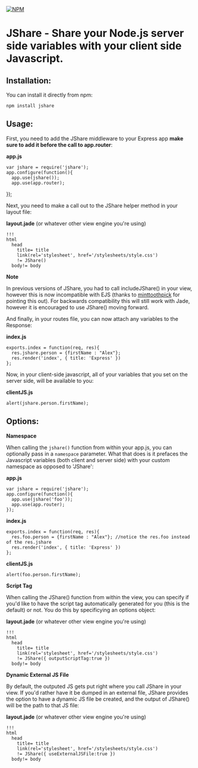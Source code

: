 [![NPM](https://nodei.co/npm/jshare.png?downloads=true&downloadRank=true&stars=true)](https://nodei.co/npm/jshare/)

JShare - Share your Node.js server side variables with your client side Javascript. 
===============

Installation:
------

You can install it directly from npm:

    npm install jshare

Usage:
------

First, you need to add the JShare middleware to your Express app **make sure to add it before the call to app.router**:

**app.js**

    var jshare = require('jshare');
    app.configure(function(){
      app.use(jshare());
      app.use(app.router);
  });

Next, you need to make a call out to the JShare helper method in your layout file:

**layout.jade** (or whatever other view engine you're using)

    !!!
    html
      head
        title= title
        link(rel='stylesheet', href='/stylesheets/style.css')
        != JShare()
      body!= body

**Note**

In previous versions of JShare, you had to call includeJShare() in your view, however this is now incompatible with EJS (thanks to [minttoothpick](https://github.com/minttoothpick) for pointing this out). For backwards compatibility this will still work with Jade, however it is encouraged to use JShare() moving forward. 

And finally, in your routes file, you can now attach any variables to the Response:

**index.js**
    
    exports.index = function(req, res){
      res.jshare.person = {firstName : "Alex"};
      res.render('index', { title: 'Express' })
    };

Now, in your client-side javascript, all of your variables that you set on the server side, will be available to you:

**clientJS.js**

    alert(jshare.person.firstName);

Options:
------
**Namespace**

When calling the `jshare()` function from within your app.js, you can optionally pass in a `namespace` parameter. What that does is it prefaces the Javascript variables (both client and server side) with your custom namespace as opposed to 'JShare':

**app.js**

    var jshare = require('jshare');
    app.configure(function(){
      app.use(jshare('foo'));
      app.use(app.router);
    });

**index.js**
    
    exports.index = function(req, res){
      res.foo.person = {firstName : "Alex"}; //notice the res.foo instead of the res.jshare
      res.render('index', { title: 'Express' })
    };

**clientJS.js**

    alert(foo.person.firstName);

**Script Tag**

When calling the JShare() function from within the view, you can specify if you'd like to have the script tag automatically generated for you (this is the default) or not. You do this by specificying an options object:

**layout.jade** (or whatever other view engine you're using)

    !!!
    html
      head
        title= title
        link(rel='stylesheet', href='/stylesheets/style.css')
        != JShare({ outputScriptTag:true })
      body!= body

**Dynamic External JS File**

By default, the outputed JS gets put right where you call JShare in your view. If you'd rather have it be dumped in an external file, JShare provides the option to have a dynamic JS file be created, and the output of JShare() will be the path to that JS file: 

**layout.jade** (or whatever other view engine you're using)

    !!!
    html
      head
        title= title
        link(rel='stylesheet', href='/stylesheets/style.css')
        != JShare({ useExternalJSFile:true })
      body!= body

